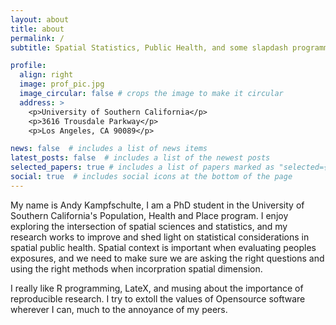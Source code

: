 ```yaml
---
layout: about
title: about
permalink: /
subtitle: Spatial Statistics, Public Health, and some slapdash programming

profile:
  align: right
  image: prof_pic.jpg
  image_circular: false # crops the image to make it circular
  address: >
    <p>University of Southern California</p>
    <p>3616 Trousdale Parkway</p>
    <p>Los Angeles, CA 90089</p>

news: false  # includes a list of news items
latest_posts: false  # includes a list of the newest posts
selected_papers: true # includes a list of papers marked as "selected={true}"
social: true  # includes social icons at the bottom of the page
---
```


My name is Andy Kampfschulte, I am a PhD student in the University of Southern California's Population, Health and Place program. I enjoy exploring the intersection of spatial sciences and statistics, and my research works to improve and shed light on statistical considerations in spatial public health. Spatial context is important when evaluating peoples exposures, and we need to make sure we are asking the right questions and using the right methods when incorpration spatial dimension.

I really like R programming, LateX, and musing about the importance of reproducible research. I try to extoll the values of Opensource software wherever I can, much to the annoyance of my peers.


